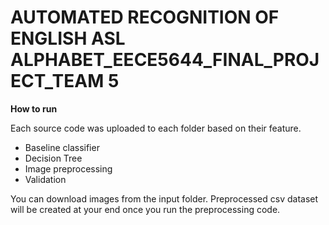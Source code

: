 # AUTOMATED RECOGNITION OF ENGLISH ASL ALPHABET_EECE5644_FINAL_PROJECT_TEAM 5



<B>How to run</B>

Each source code was uploaded to each folder based on their feature.
- Baseline classifier
- Decision Tree
- Image preprocessing
- Validation

You can download images from the input folder. Preprocessed csv dataset will be created at your end once you run the preprocessing code.
